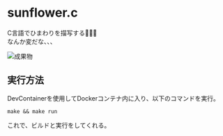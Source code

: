 # sunflower.c

C言語でひまわりを描写する🌻🌻🌻  
なんか変だな、、、  

![成果物](./.development/img/fruit.png)  

## 実行方法

DevContainerを使用してDockerコンテナ内に入り、以下のコマンドを実行。  

```shell
make && make run
```

これで、ビルドと実行をしてくれる。  
